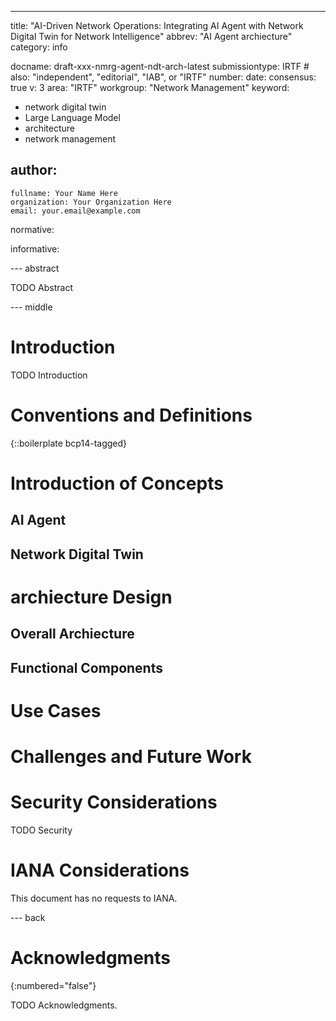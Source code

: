 ---
title: "AI-Driven Network Operations: Integrating AI Agent with Network Digital Twin for Network Intelligence"
abbrev: "AI Agent archiecture"
category: info

docname: draft-xxx-nmrg-agent-ndt-arch-latest
submissiontype: IRTF  # also: "independent", "editorial", "IAB", or "IRTF"
number:
date:
consensus: true
v: 3
area: "IRTF"
workgroup: "Network Management"
keyword:
 - network digital twin
 - Large Language Model
 - architecture
 - network management

author:
 -
    fullname: Your Name Here
    organization: Your Organization Here
    email: your.email@example.com

normative:

informative:


--- abstract

TODO Abstract


--- middle

# Introduction

TODO Introduction

# Conventions and Definitions

{::boilerplate bcp14-tagged}


# Introduction of Concepts

## AI Agent

## Network Digital Twin

# archiecture Design

## Overall Archiecture

## Functional Components

# Use Cases

# Challenges and Future Work

# Security Considerations

TODO Security


# IANA Considerations

This document has no requests to IANA.


--- back

# Acknowledgments
{:numbered="false"}

TODO Acknowledgments.
